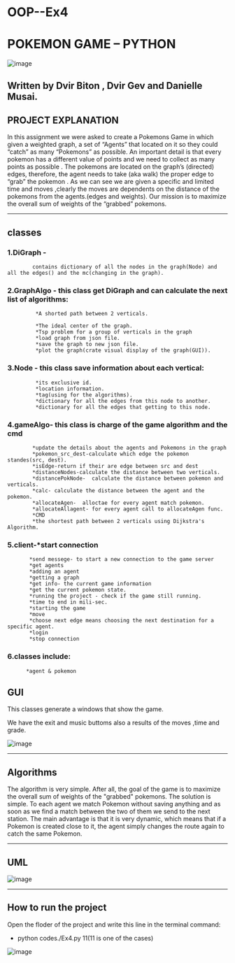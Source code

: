 
# OOP--Ex4
# POKEMON GAME – PYTHON
![image](https://user-images.githubusercontent.com/92378800/148260320-c740a7f5-ddf1-498e-bd29-94911c4e2d84.png)


## Written by Dvir Biton , Dvir Gev and Danielle Musai.

## PROJECT EXPLANATION

In this assignment  we were asked to create a Pokemons Game in which given a weighted graph, a set of “Agents” that located on it so they could “catch” as many “Pokemons” as possible.
An important detail is that every pokemon has a different value of points  and we need to collect as many points as possible .
The pokemons are located on the graph’s (directed) edges, therefore, the agent needs to take (aka walk) the proper edge to “grab” the pokemon .
As we can see we are given a specific and limited time and moves ,clearly the moves are dependents on the distance of the pokemons from the agents.(edges and weights).
Our mission is to maximize the overall sum of weights of the “grabbed” pokemons.

---
## classes

### 1.DiGraph - 
            contains dictionary of all the nodes in the graph(Node) and all the edges() and the mc(changing in the graph).

### 2.GraphAlgo - this class get DiGraph and can calculate the next list of algorithms:

             *A shorted path between 2 verticals.
             
             *The ideal center of the graph.
             *Tsp problem for a group of verticals in the graph
             *load graph from json file.
             *save the graph to new json file.
             *plot the graph(crate visual display of the graph(GUI)).

### 3.Node - this class save information about each vertical:

             *its exclusive id.
             *location information.
             *tag(using for the algorithms).
             *dictionary for all the edges from this node to another.
             *dictionary for all the edges that getting to this node.

### 4.gameAlgo- this class is charge of the game algorithm and the cmd

            *update the details about the agents and Pokemons in the graph
            *pokemon_src_dest-calculate which edge the pokemon standes(src, dest).
            *isEdge-return if their are edge between src and dest
            *distanceNodes-calculate the distance between two verticals.
            *distancePokNode-  calculate the distance between pokemon and verticals.
            *calc- calculate the distance between the agent and the pokemon.
            *allocateAgen-  alloctae for every agent match pokemon.
            *allocateAllagent- for every agent call to allocateAgen func.
            *CMD
            *the shortest path between 2 verticals using Dijkstra's Algorithm.

### 5.client-*start connection

           *send messege- to start a new connection to the game server
           *get agents
           *adding an agent
           *getting a graph
           *get info- the current game information
           *get the current pokemon state.
           *running the project - check if the game still running.
           *time to end in mili-sec.
           *starting the game 
           *move
           *choose next edge means choosing the next destination for a specific agent.
           *login
           *stop connection

### 6.classes include: 

          *agent & pokemon


## GUI
This classes generate a windows that show the game.

We have the exit and music buttoms also a results of the moves ,time and grade. 


![image](https://user-images.githubusercontent.com/92378800/148246637-1c7fe8ac-5531-4a0b-8d05-651b6a56c333.png)

----

## Algorithms

The algorithm is very simple.
After all, the goal of the game is to maximize the overall sum of weights of the "grabbed" pokemons.
The solution is simple. To each agent we match Pokemon without saving anything and as soon as we find a match between the two of them we send to the next station.
The main advantage is that it is very dynamic, which means that if a Pokemon is created close to it, the agent simply changes the route again to catch the same Pokemon.


---

## UML

![image](https://user-images.githubusercontent.com/92378800/148247697-b445d322-1915-443b-a8a2-eecd0fc4496c.png)

----
## How to run the project
Open the floder of the project and write this line in the terminal command:

* python codes./Ex4.py 11(11 is one of the cases)

![image](https://user-images.githubusercontent.com/92378800/148261828-9a3d3395-09b4-4c0e-a500-e3ff06c1ad0c.png)



